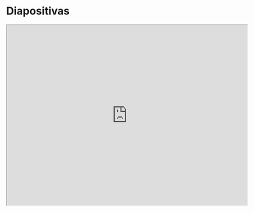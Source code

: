 # Diapositivas

<iframe src="https://drive.google.com/file/d/19rCbrPxIm88oItDgIr-GMP_riponW0sV/preview" width="640" height="480" allow="autoplay"></iframe>
